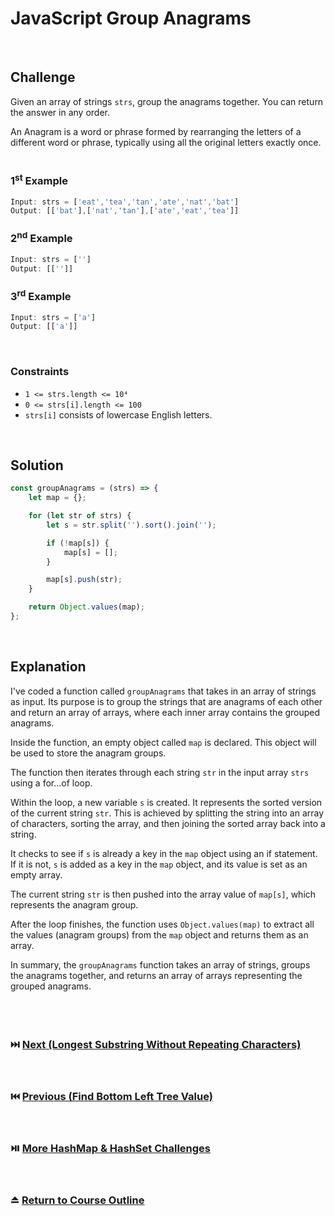 # JavaScript Group Anagrams
<br/>

## Challenge
Given an array of strings `strs`, group the anagrams together. You can return the answer in any order.

An Anagram is a word or phrase formed by rearranging the letters of a different word or phrase, typically using all the original letters exactly once.
<br/>
<br/>

### 1<sup>st</sup> Example

```JavaScript
Input: strs = ['eat','tea','tan','ate','nat','bat']
Output: [['bat'],['nat','tan'],['ate','eat','tea']]
```

### 2<sup>nd</sup> Example

```JavaScript
Input: strs = ['']
Output: [['']]
```

### 3<sup>rd</sup> Example

```JavaScript
Input: strs = ['a']
Output: [['a']]
```

<br/>

### Constraints

- `1 <= strs.length <= 10⁴`
- `0 <= strs[i].length <= 100`
- `strs[i]` consists of lowercase English letters.

<br/>

## Solution

```JavaScript
const groupAnagrams = (strs) => {
    let map = {};

    for (let str of strs) {
        let s = str.split('').sort().join('');

        if (!map[s]) {
            map[s] = [];
        }

        map[s].push(str);
    }

    return Object.values(map);
};
```

<br/>

## Explanation

I've coded a function called `groupAnagrams` that takes in an array of strings as input. Its purpose is to group the strings that are anagrams of each other and return an array of arrays, where each inner array contains the grouped anagrams.
<br/>

Inside the function, an empty object called `map` is declared. This object will be used to store the anagram groups.
<br/>

The function then iterates through each string `str` in the input array `strs` using a for...of loop.
<br/>

Within the loop, a new variable `s` is created. It represents the sorted version of the current string `str`. This is achieved by splitting the string into an array of characters, sorting the array, and then joining the sorted array back into a string.
<br/>

It checks to see if `s` is already a key in the `map` object using an if statement. If it is not, `s` is added as a key in the `map` object, and its value is set as an empty array.
<br/>

The current string `str` is then pushed into the array value of `map[s]`, which represents the anagram group.
<br/>

After the loop finishes, the function uses `Object.values(map)` to extract all the values (anagram groups) from the `map` object and returns them as an array.
<br/>

In summary, the `groupAnagrams` function takes an array of strings, groups the anagrams together, and returns an array of arrays representing the grouped anagrams.
<br/>
<br/>
<br/>
<br/>

### :next_track_button: [Next (Longest Substring Without Repeating Characters)][Next]
<br/>

### :previous_track_button: [Previous (Find Bottom Left Tree Value)][Previous]
<br/>

### :play_or_pause_button: [More HashMap & HashSet Challenges][More]
<br/>

### :eject_button: [Return to Course Outline][Return]
<br/>

[Next]: https://github.com/Superklok/JavaScriptHashMapsAndSets/blob/main/Sorting/JavaScriptLongestSubstringWithoutRepeatingCharacters.md
[Previous]: https://github.com/Superklok/JavaScriptTrees/blob/main/JavaScriptFindBottomLeftTreeValue.md
[More]: https://github.com/Superklok/JavaScriptHashMapsAndSets
[Return]: https://github.com/Superklok/LearnJavaScript
